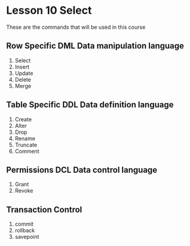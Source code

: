 # Lesson 10 Select

These are the commands that will be used in this course

## Row Specific DML Data manipulation language

1. Select
2. Insert
3. Update
4. Delete
5. Merge

## Table Specific DDL Data definition language

1. Create
2. Alter
3. Drop
4. Rename
5. Truncate
6. Comment

## Permissions DCL Data control language

1. Grant
2. Revoke

## Transaction Control

1. commit
2. rollback
3. savepoint
